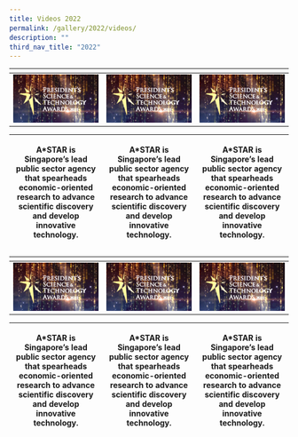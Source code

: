 ```yaml
---
title: Videos 2022
permalink: /gallery/2022/videos/
description: ""
third_nav_title: "2022"
---
```

| <p style="display:none">Column 1</p> | <p style="display:none">Column 2</p> | <p style="display:none">Column 3</p> |
| -------- | -------- | -------- |
|<a href="https://youtu.be/-0859hfYcvA"> ![video](/images/Video%20Thumbnails/thumbnail-v1.png)</a>     |<a href="https://youtu.be/-0859hfYcvA"> ![video](/images/Video%20Thumbnails/thumbnail-v1.png)</a>     | <a href="https://youtu.be/-0859hfYcvA">![video](/images/Video%20Thumbnails/thumbnail-v1.png)</a>     |



| <p>A\*STAR is Singapore’s lead public sector agency that spearheads economic-oriented research to advance scientific discovery and develop innovative technology.</p> | <p>A\*STAR is Singapore’s lead public sector agency that spearheads economic-oriented research to advance scientific discovery and develop innovative technology.</p>  | <p>A\*STAR is Singapore’s lead public sector agency that spearheads economic-oriented research to advance scientific discovery and develop innovative technology.</p>  |
| -------- | -------- | -------- |


| <p style="display:none">Column 1</p> | <p style="display:none">Column 2</p> | <p style="display:none">Column 3</p> |
| -------- | -------- | -------- |
|<a href="https://youtu.be/-0859hfYcvA"> ![video](/images/Video%20Thumbnails/thumbnail-v1.png)</a>     |<a href="https://youtu.be/-0859hfYcvA"> ![video](/images/Video%20Thumbnails/thumbnail-v1.png)</a>     | <a href="https://youtu.be/-0859hfYcvA">![video](/images/Video%20Thumbnails/thumbnail-v1.png)</a>     |



| <p>A\*STAR is Singapore’s lead public sector agency that spearheads economic-oriented research to advance scientific discovery and develop innovative technology.</p> | <p>A\*STAR is Singapore’s lead public sector agency that spearheads economic-oriented research to advance scientific discovery and develop innovative technology.</p>  | <p>A\*STAR is Singapore’s lead public sector agency that spearheads economic-oriented research to advance scientific discovery and develop innovative technology.</p>  |
| -------- | -------- | -------- |